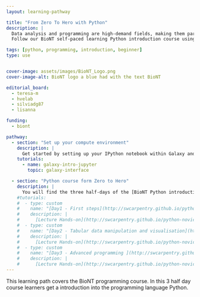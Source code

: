 ```yaml
---
layout: learning-pathway

title: "From Zero To Hero with Python"
description: |
  Data analysis and programming are high-demand fields, making them particularly attractive to job seekers and employees across various industries and academic institutions. Are you eager to acquire the foundational skills of coding using the Python programming language? The [BioNT consortium](https://biont-training.eu/index.html) is offering a training curriculum for job seekers, SME employers, and everyone who would like to gain new skills in the field of life sciences. 
  Follow our BioNT self-paced learning Python introduction course using Galaxy as a programming environment, and the learning materials of the [Carpentries](https://carpentries.org/). 

tags: [python, programming, introduction, beginner]
type: use


cover-image: assets/images/BioNT_Logo.png
cover-image-alt: BioNT logo a blue had with the text BioNT

editorial_board:
  - teresa-m
  - hvelab
  - silviadg87
  - lisanna

funding:
  - biont

pathway:
  - section: "Set up your compute environment"
    description: |
      Get started by setting up your IPython notebook within Galaxy and installing the needed dependencies. You can choose any Galaxy instance you like for this training, we tested the training on US, EU, and AU Galaxy instance.
    tutorials:
      - name: galaxy-intro-jupyter
        topic: galaxy-interface

  - section: "Python course form Zero to Hero"
    description: |
      You will find the three half-days of the [BioNT Python introduction course](events/tracks/gta2025-bioNT.md) on the Galaxy Training Academy 2025 program. Please follow the self-paced learning materials.
    #tutorials:
    #  - type: custom
    #    name: "[Day1 - First steps](http://swcarpentry.github.io/python-novice-gapminder/01-run-quit.html)"
    #    description: |
    #      [Lecture Hands-on](http://swcarpentry.github.io/python-novice-gapminder/01-run-quit.html); [<i class="fas fa-video" aria-hidden="true"></i> Lecture Video](https://lhumos.org/player/5/0/661d1e94e4b08465bc30cbc9/661d1e9be4b08465bc30cbcd)
    #  - type: custom
    #    name: "[Day2 - Tabular data manipulation and visualisation](http://swcarpentry.github.io/python-novice-gapminder/07-reading-tabular.html)"
    #    description: |
    #      [Lecture Hands-on](http://swcarpentry.github.io/python-novice-gapminder/07-reading-tabular.html); [<i class="fas fa-video" aria-hidden="true"></i> Lecture Video](https://lhumos.org/player/5/1/661d1e94e4b08465bc30cbc9/661d1eb2e4b08465bc30cbd6)
    #  - type: custom
    #    name: "[Day3 - Advanced programming ](http://swcarpentry.github.io/python-novice-gapminder/13-conditionals.html)"
    #    description: |
    #      [Lecture Hands-on](http://swcarpentry.github.io/python-novice-gapminder/13-conditionals.html); [<i class="fas fa-video" aria-hidden="true"></i> Lecture Video](https://lhumos.org/player/5/2/661d1e94e4b08465bc30cbc9/661d1ec9e4b08465bc30cbdd)
---
```


This learning path covers the BioNT programming course. In this 3 half day course learners get a introduction into the programming language Python.